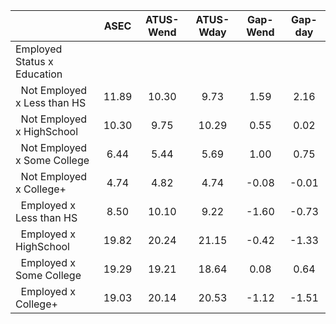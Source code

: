
|                      |         ASEC |    ATUS-Wend |    ATUS-Wday |     Gap-Wend |      Gap-day |
| -------------------- | :----------: | :----------: | :----------: | :----------: | :----------: |
| Employed Status x Education |              |              |              |              |              |
| &nbsp;&nbsp;Not Employed x Less than HS |        11.89 |        10.30 |         9.73 |         1.59 |         2.16 |
| &nbsp;&nbsp;Not Employed x HighSchool |        10.30 |         9.75 |        10.29 |         0.55 |         0.02 |
| &nbsp;&nbsp;Not Employed x Some College |         6.44 |         5.44 |         5.69 |         1.00 |         0.75 |
| &nbsp;&nbsp;Not Employed x College+ |         4.74 |         4.82 |         4.74 |        -0.08 |        -0.01 |
| &nbsp;&nbsp;Employed x Less than HS |         8.50 |        10.10 |         9.22 |        -1.60 |        -0.73 |
| &nbsp;&nbsp;Employed x HighSchool |        19.82 |        20.24 |        21.15 |        -0.42 |        -1.33 |
| &nbsp;&nbsp;Employed x Some College |        19.29 |        19.21 |        18.64 |         0.08 |         0.64 |
| &nbsp;&nbsp;Employed x College+ |        19.03 |        20.14 |        20.53 |        -1.12 |        -1.51 |

